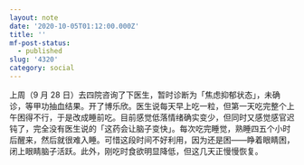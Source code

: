 ```yaml
---
layout: note
date: '2020-10-05T01:12:00.000Z'
title: ''
mf-post-status:
  - published
slug: '4320'
category: social
---
```

上周（9 月 28 日）去四院咨询了下医生，暂时诊断为「焦虑抑郁状态」，未确诊，等甲功抽血结果。开了博乐欣。医生说每天早上吃一粒，但第一天吃完整个上午困得不行，于是改成睡前吃。目前感觉低落情绪确实变少，但同时又感觉感官迟钝了，完全没有医生说的「这药会让脑子变快」。每次吃完睡觉，熟睡四五个小时后醒来，然后就很难入睡。可惜这段时间不好利用，因为还是困——睁着眼睛困，闭上眼睛脑子活跃。此外，刚吃时食欲明显降低，但这几天正慢慢恢复。
